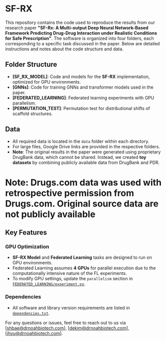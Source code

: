 # SF-RX

This repository contains the code used to reproduce the results from our research paper **"SF-Rx: A Multi-output Deep Neural Network-Based Framework Predicting Drug-Drug Interaction under Realistic Conditions for Safe Prescription"**. The software is organized into four folders, each corresponding to a specific task discussed in the paper. Below are detailed instructions and notes about the code structure and data.

## Folder Structure

- **[SF_RX_MODEL]**: Code and models for the **SF-RX** implementation, optimized for GPU environments.
- **[GNNs]**: Code for training GNNs and transformer models used in the paper.
- **[FEDERATED_LEARNING]**: Federated learning experiments with GPU parallelism.
- **[PERMUTATION_TEST]**: Permutation test for distributional shifts of scaffold structures.

## Data
- All required data is located in the `data` folder within each directory.
- For large files, Google Drive links are provided in the respective folders.
- **Note**: The original results in the paper were generated using proprietary DrugBank data, which cannot be shared. Instead, we created **toy datasets** by combining publicly available data from DrugBank and PDR.
# **Note**: **Drugs.com data was used with retrospective permission from Drugs.com. Original source data are not publicly available**
  
## Key Features
### GPU Optimization
- **SF-RX Model** and **Federated Learning** tasks are designed to run on GPU environments.
- Federated Learning assumes **4 GPUs** for parallel execution due to the computationally intensive nature of the FL experiments.
- To modify GPU settings, update the `parallelism` section in [`FEDERATED_LEARNING/experiment.py`](FEDERATED_LEARNING/experiment.py).

### Dependencies
- All software and library version requirements are listed in [`dependencies.txt`](dependencies.txt).

For any questions or issues, feel free to reach out to us via [shbae@drnoahbiotech.com], [dekim@drnoahbiotech.com], [jhyu@drnoahbiotech.com].
